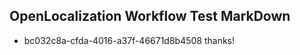 ## OpenLocalization Workflow Test MarkDown
* bc032c8a-cfda-4016-a37f-46671d8b4508 
thanks!<!--HONumber=Mar16_HO2-->
